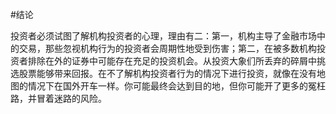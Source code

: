 #结论

投资者必须试图了解机构投资者的心理，理由有二：第一，机构主导了金融市场中的交易，那些忽视机构行为的投资者会周期性地受到伤害；第二，在被多数机构投资者排除在外的证券中可能存在充足的投资机会。从投资大象们所丢弃的碎屑中挑选股票能够带来回报。在不了解机构投资者行为的情况下进行投资，就像在没有地图的情况下在国外开车一样。你可能最终会达到目的地，但你可能开了更多的冤枉路，并冒着迷路的风险。

